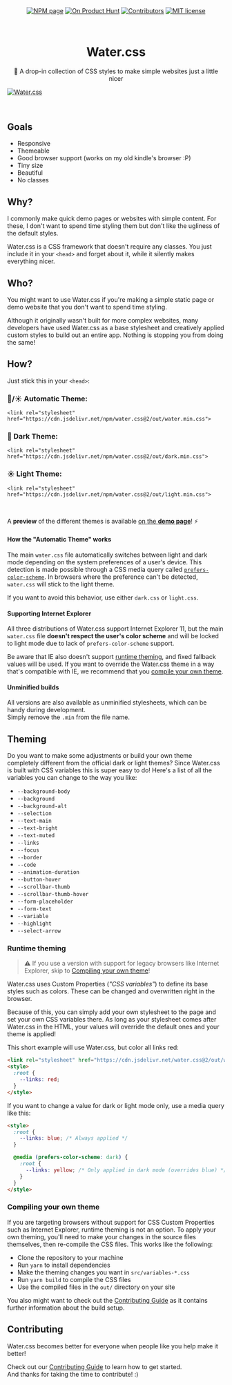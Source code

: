 <p align="center">
  <a href="https://www.npmjs.com/package/water.css"><img align="center" src="https://img.shields.io/npm/v/water.css.svg" alt="NPM page"></a>
  <a href="https://www.producthunt.com/posts/water-css"><img align="center" src="https://img.shields.io/badge/on-product%20hunt-blue.svg" alt="On Product Hunt"></a>
  <a href="https://github.com/kognise/water.css/pulls"><img align="center" src="https://img.shields.io/github/contributors-anon/kognise/water.css" alt="Contributors"></a>
  <a href="https://github.com/kognise/water.css/blob/master/LICENSE.md"><img align="center" src="https://img.shields.io/github/license/kognise/water.css.svg" alt="MIT license"></a>
</p>

<br>

<h1 align="center">Water.css</h1>
<p align="center">🌊 A drop-in collection of CSS styles to make simple websites just a little nicer</p>

[![Water.css](assets/logo.svg)](https://watercss.kognise.dev/)

<br>

## Goals

- Responsive
- Themeable
- Good browser support (works on my old kindle's browser :P)
- Tiny size
- Beautiful
- No classes

## Why?

I commonly make quick demo pages or websites with simple content. For these, I don't want to spend time styling them but don't like the ugliness of the default styles.

Water.css is a CSS framework that doesn't require any classes. You just include it in your `<head>` and forget about it, while it silently makes everything nicer.

## Who?

You might want to use Water.css if you're making a simple static page or demo website that you don't want to spend time styling.

Although it originally wasn't built for more complex websites, many developers have used Water.css as a base stylesheet and creatively applied custom styles to build out an entire app. Nothing is stopping you from doing the same!

## How?

Just stick this in your `<head>`:

### 🌙/☀ Automatic Theme:

`<link rel="stylesheet" href="https://cdn.jsdelivr.net/npm/water.css@2/out/water.min.css">`

### 🌙 Dark Theme:

`<link rel="stylesheet" href="https://cdn.jsdelivr.net/npm/water.css@2/out/dark.min.css">`

### ☀ Light Theme:

`<link rel="stylesheet" href="https://cdn.jsdelivr.net/npm/water.css@2/out/light.min.css">`

<br>

A **preview** of the different themes is available [on the **demo page**](https://watercss.kognise.dev/#installation)! ⚡

#### How the "Automatic Theme" works

The main `water.css` file automatically switches between light and dark mode depending on the system preferences of a user's device. This detection is made possible through a CSS media query called [`prefers-color-scheme`](https://developer.mozilla.org/en-US/docs/Web/CSS/@media/prefers-color-scheme). In browsers where the preference can't be detected, `water.css` will stick to the light theme.

If you want to avoid this behavior, use either `dark.css` or `light.css`.

#### Supporting Internet Explorer

All three distributions of Water.css support Internet Explorer 11, but the main `water.css` file **doesn't respect the user's color scheme** and will be locked to light mode due to lack of `prefers-color-scheme` support.

Be aware that IE also doesn't support [runtime theming](#theming), and fixed fallback values will be used. If you want to override the Water.css theme in a way that's compatible with IE, we recommend that you [compile your own theme](#compiling-your-own-theme).

#### Unminified builds

All versions are also available as unminified stylesheets, which can be handy during development.  
Simply remove the `.min` from the file name.

## Theming

Do you want to make some adjustments or build your own theme completely different from the official dark or light themes? Since Water.css is built with CSS variables this is super easy to do! Here's a list of all the variables you can change to the way you like:

- `--background-body`
- `--background`
- `--background-alt`
- `--selection`
- `--text-main`
- `--text-bright`
- `--text-muted`
- `--links`
- `--focus`
- `--border`
- `--code`
- `--animation-duration`
- `--button-hover`
- `--scrollbar-thumb`
- `--scrollbar-thumb-hover`
- `--form-placeholder`
- `--form-text`
- `--variable`
- `--highlight`
- `--select-arrow`

### Runtime theming

> ⚠ If you use a version with support for legacy browsers like Internet Explorer, skip to [Compiling your own theme](#compiling-your-own-theme)!

Water.css uses Custom Properties (_"CSS variables"_) to define its base styles such as colors. These can be changed and overwritten right in the browser.

Because of this, you can simply add your own stylesheet to the page and set your own CSS variables there. As long as your stylesheet comes after Water.css in the HTML, your values will override the default ones and your theme is applied!

This short example will use Water.css, but color all links red:

```html
<link rel="stylesheet" href="https://cdn.jsdelivr.net/water.css@2/out/water.min.css" />
<style>
  :root {
    --links: red;
  }
</style>
```

If you want to change a value for dark or light mode only, use a media query like this:

```html
<style>
  :root {
    --links: blue; /* Always applied */
  }

  @media (prefers-color-scheme: dark) {
    :root {
      --links: yellow; /* Only applied in dark mode (overrides blue) */
    }
  }
</style>
```

### Compiling your own theme

If you are targeting browsers without support for CSS Custom Properties such as Internet Explorer, runtime theming is not an option. To apply your own theming, you'll need to make your changes in the source files themselves, then re-compile the CSS files. This works like the following:

- Clone the repository to your machine
- Run `yarn` to install dependencies
- Make the theming changes you want in `src/variables-*.css`
- Run `yarn build` to compile the CSS files
- Use the compiled files in the `out/` directory on your site

You also might want to check out the [Contributing Guide](https://github.com/kognise/water.css/tree/master/.github/CONTRIBUTING.md) as it contains further information about the build setup.

## Contributing

Water.css becomes better for everyone when people like you help make it better!

Check out our [Contributing Guide](.github/CONTRIBUTING.md) to learn how to get started.  
And thanks for taking the time to contribute! :)
